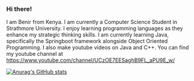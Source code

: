 ### Hi there!
I am Benir from Kenya. I am currently a Computer Science Student in Strathmore University. I enjoy learning programming languages as they enhance my strategic thinking skills.
I am currently learning Java, specifically the Springboot framework alongside Object Oriented Programming.
I also make youtube videos on Java and C++. You can find my youtube channel at https://www.youtube.com/channel/UCzOE7EESaghB9FL_aPU9E_w/


[![Anurag's GitHub stats](https://github-readme-stats.vercel.app/api?username=Benir2005)](https://github.com/anuraghazra/github-readme-stats)

<!---
Benir2005/Benir2005 is a ✨ special ✨ repository because its `README.md` (this file) appears on your GitHub profile.
You can click the Preview link to take a look at your changes.
--->
